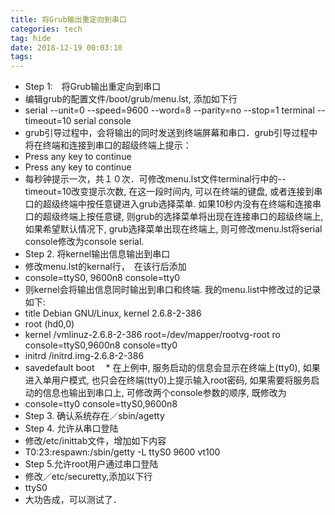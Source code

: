 ```yaml
---
title: 将Grub输出重定向到串口
categories: tech
tag: hide
date: 2018-12-19 00:03:10
tags:
---
```


* Step 1:　将Grub输出重定向到串口
* 编辑grub的配置文件/boot/grub/menu.lst, 添加如下行
* serial --unit=0 --speed=9600 --word=8 --parity=no --stop=1 terminal --timeout=10 serial console
* grub引导过程中，会将输出的同时发送到终端屏幕和串口．grub引导过程中将在终端和连接到串口的超级终端上提示：
* Press any key to continue
* Press any key to continue
* 每秒钟提示一次，共１０次．可修改menu.lst文件terminal行中的--timeout=10改变提示次数, 在这一段时间内, 可以在终端的键盘, 或者连接到串口的超级终端中按任意键进入grub选择菜单. 如果10秒内没有在终端和连接串口的超级终端上按任意键, 则grub的选择菜单将出现在连接串口的超级终端上, 如果希望默认情况下, grub选择菜单出现在终端上, 则可修改menu.lst将serial console修改为console serial.
* Step 2. 将kernel输出信息输出到串口
* 修改menu.lst的kernal行，　在该行后添加
* console=ttyS0, 9600n8 console=tty0
* 则kernel会将输出信息同时输出到串口和终端. 我的menu.list中修改过的记录如下:
* title Debian GNU/Linux, kernel 2.6.8-2-386
* root (hd0,0)
* kernel /vmlinuz-2.6.8-2-386 root=/dev/mapper/rootvg-root ro console=ttyS0,9600n8 console=tty0
* initrd /initrd.img-2.6.8-2-386
* savedefault boot
　* 在上例中, 服务启动的信息会显示在终端上(tty0), 如果进入单用户模式, 也只会在终端(tty0)上提示输入root密码, 如果需要将服务启动的信息也输出到串口上, 可修改两个console参数的顺序, 既修改为
* console=tty0 console=ttyS0,9600n8
* Step 3. 确认系统存在／sbin/agetty
* Step 4. 允许从串口登陆
* 修改/etc/inittab文件，增加如下内容
* T0:23:respawn:/sbin/getty -L ttyS0 9600 vt100
* Step 5.允许root用户通过串口登陆
* 修改／etc/securetty,添加以下行
* ttyS0
* 大功告成，可以测试了．
